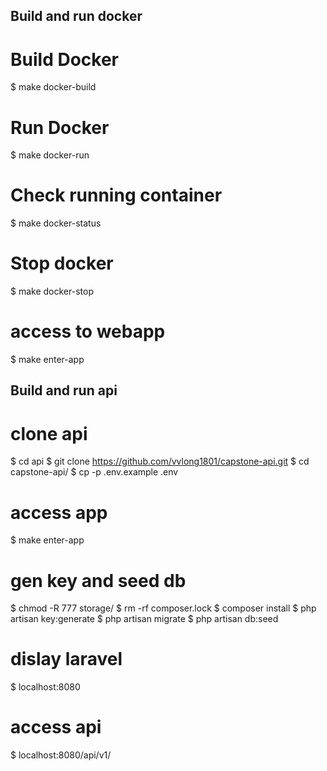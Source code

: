 ## Build and run docker
# Build Docker
$ make docker-build

# Run Docker
$ make docker-run 

# Check running container
$ make docker-status

# Stop docker
$ make docker-stop 

# access to webapp
$ make enter-app

## Build and run api
# clone api
$ cd api
$ git clone https://github.com/vvlong1801/capstone-api.git
$ cd capstone-api/
$ cp -p .env.example .env

# access app
$ make enter-app

# gen key and seed db
$ chmod -R 777 storage/
$ rm -rf composer.lock
$ composer install
$ php artisan key:generate
$ php artisan migrate
$ php artisan db:seed

# dislay laravel 
$ localhost:8080

# access api
$ localhost:8080/api/v1/
